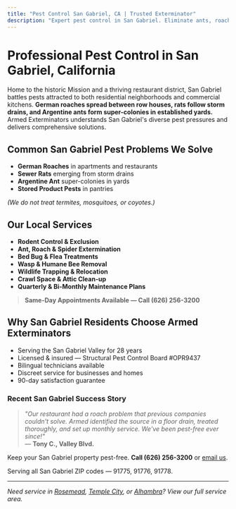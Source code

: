 ```yaml
---
title: "Pest Control San Gabriel, CA | Trusted Exterminator"
description: "Expert pest control in San Gabriel. Eliminate ants, roaches, rodents & spiders. Family-owned, licensed service. Call (626) 256-3200."
---
```


# Professional Pest Control in **San Gabriel, California**

Home to the historic Mission and a thriving restaurant district, San Gabriel battles pests attracted to both residential neighborhoods and commercial kitchens. **German roaches spread between row houses, rats follow storm drains, and Argentine ants form super-colonies in established yards.** Armed Exterminators understands San Gabriel's diverse pest pressures and delivers comprehensive solutions.

## Common San Gabriel Pest Problems We Solve

- **German Roaches** in apartments and restaurants
- **Sewer Rats** emerging from storm drains
- **Argentine Ant** super-colonies in yards
- **Stored Product Pests** in pantries

*(We do not treat termites, mosquitoes, or coyotes.)*

## Our Local Services

* **Rodent Control & Exclusion**  
* **Ant, Roach & Spider Extermination**  
* **Bed Bug & Flea Treatments**  
* **Wasp & Humane Bee Removal**  
* **Wildlife Trapping & Relocation**  
* **Crawl Space & Attic Clean-up**  
* **Quarterly & Bi-Monthly Maintenance Plans**

> **Same-Day Appointments Available — Call (626) 256-3200**

## Why San Gabriel Residents Choose Armed Exterminators

* Serving the San Gabriel Valley for 28 years  
* Licensed & insured — Structural Pest Control Board #OPR9437  
* Bilingual technicians available  
* Discreet service for businesses and homes  
* 90-day satisfaction guarantee

### Recent San Gabriel Success Story

> *"Our restaurant had a roach problem that previous companies couldn't solve. Armed identified the source in a floor drain, treated thoroughly, and set up monthly service. We've been pest-free ever since!"*  
> — **Tony C., Valley Blvd.**

Keep your San Gabriel property pest-free. **Call (626) 256-3200** or [email us](mailto:armedex@sbcglobal.net).  

Serving all San Gabriel ZIP codes — 91775, 91776, 91778.

---

*Need service in [Rosemead](/locations/rosemead/), [Temple City](/locations/temple-city/), or [Alhambra](/locations/alhambra/)? View our full service area.*